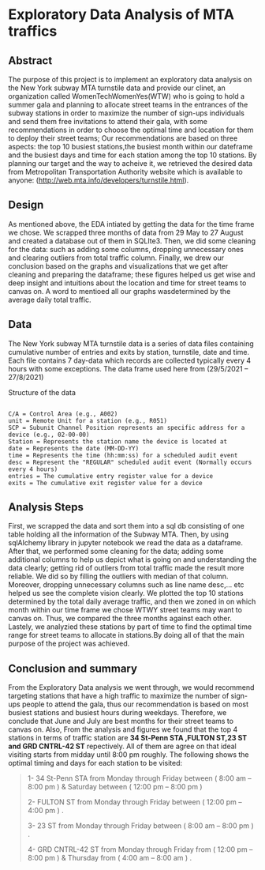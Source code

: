 # Exploratory Data Analysis of MTA traffics

## Abstract 

The purpose of this project is to implement an exploratory data analysis on the New York subway MTA turnstile data and provide our clinet, an organization called WomenTechWomenYes(WTW) who is going to hold a summer gala and planning to allocate street teams in the entrances of the subway stations in order to maximize the number of sign-ups individuals and send them free invitations to attend their gala, with some recommendations in order to choose the optimal time and location for them to deploy their street teams; Our recommendations are based on three aspects: the top 10 busiest stations,the busiest month within our dateframe and the busiest days and time for each station among the top 10 stations. By planning our target and the way to acheive it, we retrieved the desired data from Metropolitan Transportation Authority website which is available to anyone: (http://web.mta.info/developers/turnstile.html).

## Design 
 As mentioned above, the EDA intiated by getting the data for the time frame we chose. We scrapped three months of data from 29 May to 27 August and created a database out of them in SQLIte3. Then, we did some cleaning for the data: such as adding some columns, dropping unnecessary ones and clearing outliers from total traffic column. Finally, we drew our conclusion based on the graphs and visualizations that we get after cleaning and preparing the dataframe; these figures helped us get wise and deep insight and intuitions about the location and time for street teams to canvas on. A word to mentioed all our graphs wasdetermined by the average daily total traffic.

## Data

The New York subway MTA turnstile data is a series of data files containing cumulative number of entries and exits by station, turnstile, date and time. Each file contains 7 day-data which records are collected typically every 4 hours with some exceptions. The data frame used here from (29/5/2021 – 27/8/2021)

Structure of the data 
```

C/A = Control Area (e.g., A002) 
unit = Remote Unit for a station (e.g., R051)
SCP = Subunit Channel Position represents an specific address for a device (e.g., 02-00-00)
Station = Represents the station name the device is located at
date = Represents the date (MM-DD-YY)
time = Represents the time (hh:mm:ss) for a scheduled audit event
desc = Represent the "REGULAR" scheduled audit event (Normally occurs every 4 hours)
entries = The cumulative entry register value for a device
exits = The cumulative exit register value for a device
```

## Analysis Steps 

First, we scrapped the data and sort them into a sql db consisting of one table holding all the information of the Subway MTA. Then, by using sqlAlchemy library in jupyter notebook we read the data as a dataframe. After that, we performed some cleaning for the data; adding some additional columns to help us depict what is going on and understanding the data clearly; getting rid of outliers from total traffic made the result more reliable. We did so by filling the outliers with median of that column. Moreover, dropping unnecessary columns such as line name desc,… etc helped us see the complete vision clearly. We plotted the top 10 stations determined by the total daily average traffic, and then we zoned in on which month within our time frame we chose WTWY street teams may want to canvas on. Thus, we compared the three months against each other. Lastely, we analyzied these stations by part of time to find the optimal time range for street teams to allocate in stations.By doing all of that the main purpose of the project was achieved. 

## Conclusion and summary 


From the Exploratory Data analysis we went through, we would recommend targeting stations that have a high traffic to maximize the number of sign-ups people to attend the gala, thus our recommendation is based on most busiest stations and busiest hours during weekdays. Therefore, we conclude that June and July are best months for  their street teams to canvas on. Also, From the analysis and figures we found that the top 4 stations in terms of traffic station are **34 St-Penn STA ,FULTON ST,23 ST and GRD CNTRL-42 ST** repectively. All of them are agree on that ideal visiting starts from midday until 8:00 pm roughly. The following shows the optimal timing and days for each station to be visited:  
  > 1- 34 St-Penn STA  from Monday through Friday between ( 8:00 am – 8:00 pm ) 
& Saturday between ( 12:00 pm – 8:00 pm ) 
>
> 2- FULTON ST from  Monday through Friday between ( 12:00 pm – 4:00 pm ) .
>
> 3- 23 ST from Monday through Friday between ( 8:00 am – 8:00 pm ) . 
>
> 4- GRD CNTRL-42 ST from Monday through Friday from ( 12:00 pm – 8:00 pm ) & Thursday from ( 4:00 am – 8:00 am ) .
